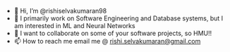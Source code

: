 - 👋 Hi, I’m @rishiselvakumaran98
- 👀 I primarily work on Software Engineering and Database systems, but I am interested in ML and Neural Networks
- 💞️ I want to collaborate on some of your software projects, so HMU!!
- 📫 How to reach me email me @ rishi.selvakumaran@gmail.com

<!---
rishiselvakumaran98/rishiselvakumaran98 is a ✨ special ✨ repository because its `README.md` (this file) appears on your GitHub profile.
You can click the Preview link to take a look at your changes.
--->
